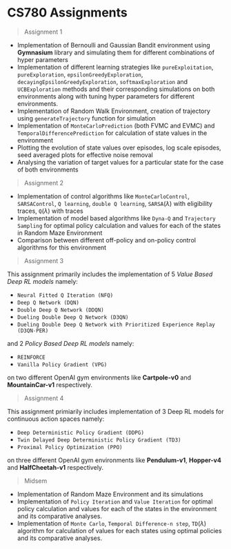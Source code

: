 

# CS780 Assignments

> Assignment 1
- Implementation of Bernoulli and Gaussian Bandit environment using **Gymnasium** library and simulating them for different combinations of hyper parameters
- Implementation of different learning strategies like `pureExploitation`, `pureExploration`, `epsilonGreedyExploration`, `decayingEpsilonGreedyExploration`, `softmaxExploration` and `UCBExploration` methods and their corresponding simulations on both environments along with tuning hyper parameters for different environments.
- Implementation of Random Walk Environment, creation of trajectory using `generateTrajectory` function for simulation
- Implementation of `MonteCarloPrediction` (both FVMC and EVMC) and `TemporalDifferencePrediction` for calculation of state values in the environment
- Plotting the evolution of state values over episodes, log scale episodes, seed averaged plots for effective noise removal
- Analysing the variation of target values for a particular state for the case of both environments

> Assignment 2
- Implementation of control algorithms like `MonteCarloControl`, `SARSAControl`, `Q learning`, `double Q learning`, `SARSA`($\lambda$) with eligibility traces, `Q`($\lambda$) with traces
- Implementation of model based algorithms like `Dyna-Q` and `Trajectory Sampling` for optimal policy calculation and values for each of the states in Random Maze Environment
- Comparison between different off-policy and on-policy control algorithms for this environment

> Assignment 3

This assignment primarily includes the implementation of 5 *Value Based Deep RL models* namely:
- `Neural Fitted Q Iteration (NFQ)`
- `Deep Q Network (DQN)`
- `Double Deep Q Network (DDQN)` 
- `Dueling Double Deep Q Network (D3QN)`
- `Dueling Double Deep Q Network with Prioritized Experience Replay (D3QN-PER)`

and 2 *Policy Based Deep RL models* namely:
- `REINFORCE`
- `Vanilla Policy Gradient (VPG)`

on two different OpenAI gym environments like __Cartpole-v0__ and __MountainCar-v1__ respectively.

> Assignment 4

This assignment primiarily includes implementation of 3 Deep RL models for continuous action spaces namely:
- `Deep Deterministic Policy Gradient (DDPG)`
- `Twin Delayed Deep Deterministic Policy Gradient (TD3)`
- `Proximal Policy Optimization (PPO)`

on three different OpenAI gym environments like __Pendulum-v1__, __Hopper-v4__ and __HalfCheetah-v1__ respectively.

> Midsem
- Implementation of Random Maze Environment and its simulations
- Implementation of `Policy Iteration` and `Value Iteration` for optimal policy calculation and values for each of the states in the environment and its comparative analyses.
- Implementation of `Monte Carlo`, `Temporal Difference-n step`, `TD`($\lambda$) algorithm for calculation of values for each states using optimal policies and its comparative analyses.






